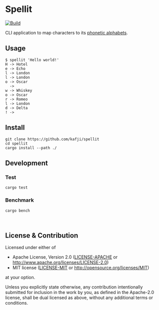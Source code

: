 # Spellit

[![Build](https://github.com/kafji/spellit/workflows/Build/badge.svg)](https://github.com/kafji/spellit/actions?query=workflow%3ABuild)

CLI application to map characters to its [phonetic alphabets](https://en.wikipedia.org/wiki/NATO_phonetic_alphabet).

## Usage

```
$ spellit 'Hello world!'
H -> Hotel
e -> Echo
l -> London
l -> London
o -> Oscar
  -> 
w -> Whiskey
o -> Oscar
r -> Romeo
l -> London
d -> Delta
! ->
```

## Install

```
git clone https://github.com/kafji/spellit
cd spellit
cargo install --path ./
```

## Development

### Test

```
cargo test
```

### Benchmark

```
cargo bench
```

<br>

## License & Contribution

Licensed under either of

* Apache License, Version 2.0
  ([LICENSE-APACHE](LICENSE-APACHE) or http://www.apache.org/licenses/LICENSE-2.0)
* MIT license
  ([LICENSE-MIT](LICENSE-MIT) or http://opensource.org/licenses/MIT)

at your option.

Unless you explicitly state otherwise, any contribution intentionally submitted
for inclusion in the work by you, as defined in the Apache-2.0 license, shall be
dual licensed as above, without any additional terms or conditions.
